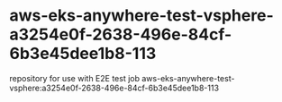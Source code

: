 # aws-eks-anywhere-test-vsphere-a3254e0f-2638-496e-84cf-6b3e45dee1b8-113
repository for use with E2E test job aws-eks-anywhere-test-vsphere:a3254e0f-2638-496e-84cf-6b3e45dee1b8-113
